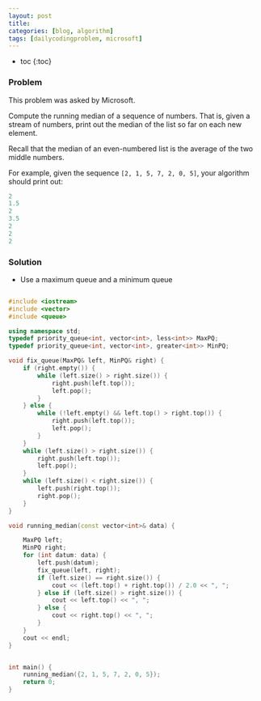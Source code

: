 ```yaml
---
layout: post
title:
categories: [blog, algorithm]
tags: [dailycodingproblem, microsoft]
---
```


+ toc
{:toc}

### Problem

This problem was asked by Microsoft.

Compute the running median of a sequence of numbers. That is, given a stream of numbers,
print out the median of the list so far on each new element.

Recall that the median of an even-numbered list is the average of the two middle numbers.

For example, given the sequence `[2, 1, 5, 7, 2, 0, 5]`, your algorithm should print out:

```cpp
2
1.5
2
3.5
2
2
2
```

### Solution

+ Use a maximum queue and a minimum queue

```cpp

#include <iostream>
#include <vector>
#include <queue>

using namespace std;
typedef priority_queue<int, vector<int>, less<int>> MaxPQ;
typedef priority_queue<int, vector<int>, greater<int>> MinPQ;

void fix_queue(MaxPQ& left, MinPQ& right) {
    if (right.empty()) {
        while (left.size() > right.size()) {
            right.push(left.top());
            left.pop();
        }
    } else {
        while (!left.empty() && left.top() > right.top()) {
            right.push(left.top());
            left.pop();
        }
    }
    while (left.size() > right.size()) {
        right.push(left.top());
        left.pop();
    }
    while (left.size() < right.size()) {
        left.push(right.top());
        right.pop();
    }
}

void running_median(const vector<int>& data) {

    MaxPQ left;
    MinPQ right;
    for (int datum: data) {
        left.push(datum);
        fix_queue(left, right);
        if (left.size() == right.size()) {
            cout << (left.top() + right.top()) / 2.0 << ", ";
        } else if (left.size() > right.size()) {
            cout << left.top() << ", ";
        } else {
            cout << right.top() << ", ";
        }
    }
    cout << endl;
}


int main() {
    running_median({2, 1, 5, 7, 2, 0, 5});
    return 0;
}
```


